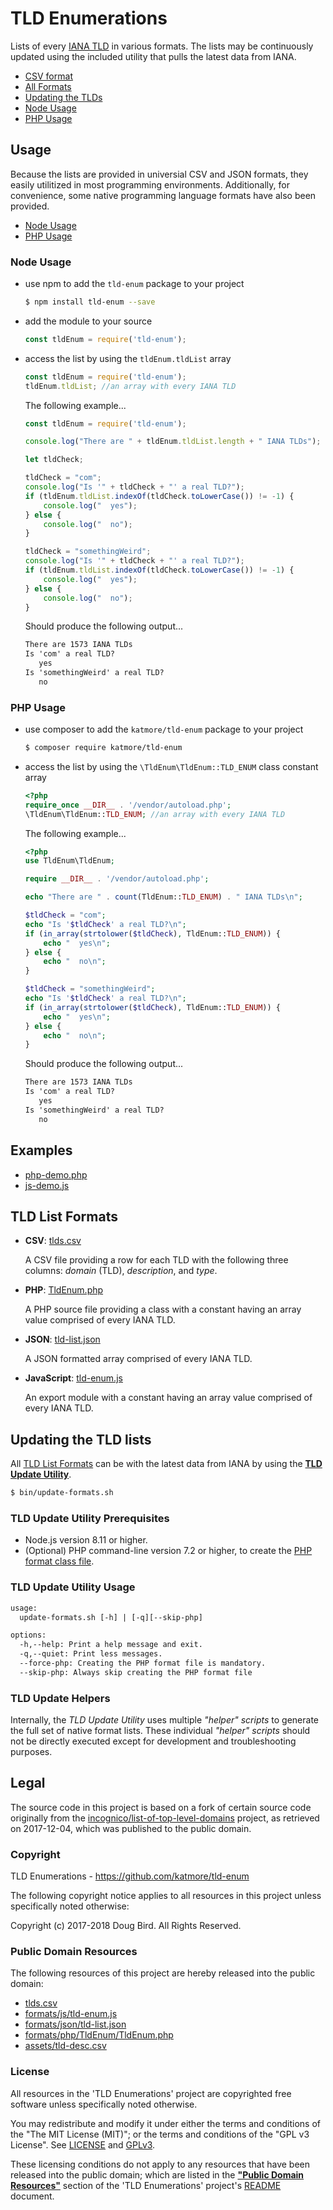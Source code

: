 # TLD Enumerations
Lists of every [IANA TLD](http://data.iana.org/TLD/tlds-alpha-by-domain.txt) in various formats. The lists may be continuously updated using the included utility that pulls the latest data from IANA.

 * [CSV format](./tlds.csv)
 * [All Formats](#tld-list-formats)
 * [Updating the TLDs](#updating-the-tld-lists)
 * [Node Usage](#node-usage)
 * [PHP Usage](#php-usage)
 
## Usage
Because the lists are provided in universial CSV and JSON formats, they easily utilitized in most programming environments.
Additionally, for convenience, some native programming language formats have also been provided.
 * [Node Usage](#node-usage)
 * [PHP Usage](#php-usage)

### Node Usage
 * use npm to add the `tld-enum` package to your project
   ```sh
   $ npm install tld-enum --save
   ```
   
 * add the module to your source
 
   ```js
   const tldEnum = require('tld-enum');
   ```
   
 * access the list by using the `tldEnum.tldList` array
 
   ```js
   const tldEnum = require('tld-enum');
   tldEnum.tldList; //an array with every IANA TLD
   ```
   
   The following example...
   ```js
   const tldEnum = require('tld-enum');

   console.log("There are " + tldEnum.tldList.length + " IANA TLDs");

   let tldCheck;

   tldCheck = "com";
   console.log("Is '" + tldCheck + "' a real TLD?");
   if (tldEnum.tldList.indexOf(tldCheck.toLowerCase()) != -1) {
       console.log("  yes");
   } else {
       console.log("  no");
   }

   tldCheck = "somethingWeird";
   console.log("Is '" + tldCheck + "' a real TLD?");
   if (tldEnum.tldList.indexOf(tldCheck.toLowerCase()) != -1) {
       console.log("  yes");
   } else {
       console.log("  no");
   }
   ```
   
   Should produce the following output...
   ```txt
   There are 1573 IANA TLDs
   Is 'com' a real TLD?
      yes
   Is 'somethingWeird' a real TLD?
      no
   ```

### PHP Usage
 * use composer to add the `katmore/tld-enum` package to your project
   ```sh
   $ composer require katmore/tld-enum
   ```
   
 * access the list by using the `\TldEnum\TldEnum::TLD_ENUM` class constant array
 
   ```php
   <?php
   require_once __DIR__ . '/vendor/autoload.php';
   \TldEnum\TldEnum::TLD_ENUM; //an array with every IANA TLD
   ```
 
   The following example...
   ```php
   <?php
   use TldEnum\TldEnum;

   require __DIR__ . '/vendor/autoload.php';

   echo "There are " . count(TldEnum::TLD_ENUM) . " IANA TLDs\n";

   $tldCheck = "com";
   echo "Is '$tldCheck' a real TLD?\n";
   if (in_array(strtolower($tldCheck), TldEnum::TLD_ENUM)) {
       echo "  yes\n";
   } else {
       echo "  no\n";
   }

   $tldCheck = "somethingWeird";
   echo "Is '$tldCheck' a real TLD?\n";
   if (in_array(strtolower($tldCheck), TldEnum::TLD_ENUM)) {
       echo "  yes\n";
   } else {
       echo "  no\n";
   }
   ```
   
   Should produce the following output...
   ```txt
   There are 1573 IANA TLDs
   Is 'com' a real TLD?
      yes
   Is 'somethingWeird' a real TLD?
      no
   ```

## Examples
 * [php-demo.php](/examples/php-demo.php)
 * [js-demo.js](/examples/js-demo.js)

## TLD List Formats
 * **CSV**: [tlds.csv](/tlds.csv)
 
    A CSV file providing a row for each TLD with the following  three columns: *domain* (TLD), *description*, and *type*.
    
 * **PHP**: [TldEnum.php](/formats/php/TldEnum/TldEnum.php)
 
    A PHP source file providing a class with a constant having an array value comprised of every IANA TLD.
  
 * **JSON**: [tld-list.json](/formats/json/tld-list.json)
 
    A JSON formatted array comprised of every IANA TLD.
 
 * **JavaScript**: [tld-enum.js](/formats/js/tld-enum.js)
 
    An export module with a constant having an array value comprised of every IANA TLD.
    
## Updating the TLD lists
All [TLD List Formats](#tld-list-formats) can be with the latest data from IANA by using the [**TLD Update Utility**](/bin/update-formats.sh).

```sh
$ bin/update-formats.sh
```

### TLD Update Utility Prerequisites
 * Node.js version 8.11 or higher.
 * (Optional) PHP command-line version 7.2 or higher, to create the [PHP format class file](#tld-list-formats).

### TLD Update Utility Usage
```txt
usage:
  update-formats.sh [-h] | [-q][--skip-php]

options:
  -h,--help: Print a help message and exit.
  -q,--quiet: Print less messages.
  --force-php: Creating the PHP format file is mandatory.
  --skip-php: Always skip creating the PHP format file
```

### TLD Update Helpers
Internally, the *TLD Update Utility* uses multiple *"helper" scripts* to generate the full set of native format lists.
These individual *"helper" scripts* should not be directly executed except for development and troubleshooting purposes.

## Legal
The source code in this project is based on a fork of certain source code originally from the [incognico/list-of-top-level-domains](https://github.com/incognico/list-of-top-level-domains) project, as retrieved on 2017-12-04, which was published to the public domain.

### Copyright
TLD Enumerations - https://github.com/katmore/tld-enum

The following copyright notice applies to all resources in this project unless specifically noted otherwise:

Copyright (c) 2017-2018 Doug Bird. All Rights Reserved.

### Public Domain Resources
The following resources of this project are hereby released into the public domain:
 * [tlds.csv](/tlds.csv)
 * [formats/js/tld-enum.js](/formats/js/tld-list.js)
 * [formats/json/tld-list.json](/formats/json/tld-list.json)
 * [formats/php/TldEnum/TldEnum.php](/formats/php/TldEnum/TldEnum.php)
 * [assets/tld-desc.csv](/assets/tld-desc.csv)

### License
All resources in the 'TLD Enumerations' project are copyrighted free software unless specifically noted otherwise.

You may redistribute and modify it under either the terms and conditions of the
"The MIT License (MIT)"; or the terms and conditions of the "GPL v3 License".
See [LICENSE](/LICENSE) and [GPLv3](/GPLv3).

These licensing conditions do not apply to any resources that have been released into the public domain; which are listed in the [**"Public Domain Resources"**](/README.md#public-domain-resources) section of the 'TLD Enumerations' project's [README](/README.md) document.
